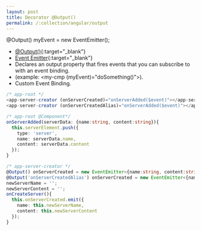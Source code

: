 ```yaml
---
layout: post
title: Decorator @Output()
permalink: /:collection/angular/output
---
```



@Output() myEvent = new EventEmitter();
* [@Output()](https://angular.io/api/core/Output){:target="_blank"}
* [Event Emitter](https://angular.io/api/core/EventEmitter){:target="_blank"}
* Declares an output property that fires events that you can subscribe to with an event binding.
* (example: <my-cmp (myEvent)="doSomething()">).
* Custom Event Binding.

```ts
/* app-root */
<app-server-creator (onServerCreated)="onServerAdded($event)"></app-server-creator>
<app-server-creator (onServerCreatedAlias)="onServerAdded($event)"></app-server-creator> // with alias
```
```ts
/* app-root @Component*/
onServerAdded(serverData: {name:string, content:string}){
  this.serverElement.push({
    type: 'server',
    name: serverData.name,
    content: serverData.content
  });
}
```
```ts
/* app-server-creator */
@Output() onServerCreated = new EventEmitter<{name:string, content:string}>();
@Output('onServerCreatedAlias') onServerCreated = new EventEmitter<{name:string, content:string}>(); // with alias
newServerName = '';
newServerContent = '';
onCreateServer(){
  this.onServerCreated.emit({
    name: this.newServerName,
    content: this.newServerContent
  });
}
```

